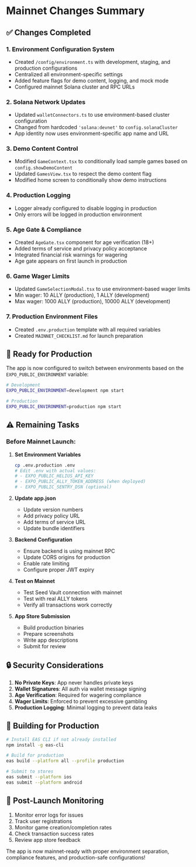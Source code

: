# Mainnet Changes Summary

## ✅ Changes Completed

### 1. **Environment Configuration System**
- Created `/config/environment.ts` with development, staging, and production configurations
- Centralized all environment-specific settings
- Added feature flags for demo content, logging, and mock mode
- Configured mainnet Solana cluster and RPC URLs

### 2. **Solana Network Updates**
- Updated `walletConnectors.ts` to use environment-based cluster configuration
- Changed from hardcoded `'solana:devnet'` to `config.solanaCluster`
- App identity now uses environment-specific app name and URL

### 3. **Demo Content Control**
- Modified `GameContext.tsx` to conditionally load sample games based on `config.showDemoContent`
- Updated `GamesView.tsx` to respect the demo content flag
- Modified home screen to conditionally show demo instructions

### 4. **Production Logging**
- Logger already configured to disable logging in production
- Only errors will be logged in production environment

### 5. **Age Gate & Compliance**
- Created `AgeGate.tsx` component for age verification (18+)
- Added terms of service and privacy policy acceptance
- Integrated financial risk warnings for wagering
- Age gate appears on first launch in production

### 6. **Game Wager Limits**
- Updated `GameSelectionModal.tsx` to use environment-based wager limits
- Min wager: 10 ALLY (production), 1 ALLY (development)
- Max wager: 1000 ALLY (production), 10000 ALLY (development)

### 7. **Production Environment Files**
- Created `.env.production` template with all required variables
- Created `MAINNET_CHECKLIST.md` for launch preparation

## 🚀 Ready for Production

The app is now configured to switch between environments based on the `EXPO_PUBLIC_ENVIRONMENT` variable:

```bash
# Development
EXPO_PUBLIC_ENVIRONMENT=development npm start

# Production
EXPO_PUBLIC_ENVIRONMENT=production npm start
```

## ⚠️ Remaining Tasks

### Before Mainnet Launch:

1. **Set Environment Variables**
   ```bash
   cp .env.production .env
   # Edit .env with actual values:
   # - EXPO_PUBLIC_HELIUS_API_KEY
   # - EXPO_PUBLIC_ALLY_TOKEN_ADDRESS (when deployed)
   # - EXPO_PUBLIC_SENTRY_DSN (optional)
   ```

2. **Update app.json**
   - Update version numbers
   - Add privacy policy URL
   - Add terms of service URL
   - Update bundle identifiers

3. **Backend Configuration**
   - Ensure backend is using mainnet RPC
   - Update CORS origins for production
   - Enable rate limiting
   - Configure proper JWT expiry

4. **Test on Mainnet**
   - Test Seed Vault connection with mainnet
   - Test with real ALLY tokens
   - Verify all transactions work correctly

5. **App Store Submission**
   - Build production binaries
   - Prepare screenshots
   - Write app descriptions
   - Submit for review

## 🔒 Security Considerations

1. **No Private Keys**: App never handles private keys
2. **Wallet Signatures**: All auth via wallet message signing
3. **Age Verification**: Required for wagering compliance
4. **Wager Limits**: Enforced to prevent excessive gambling
5. **Production Logging**: Minimal logging to prevent data leaks

## 📱 Building for Production

```bash
# Install EAS CLI if not already installed
npm install -g eas-cli

# Build for production
eas build --platform all --profile production

# Submit to stores
eas submit --platform ios
eas submit --platform android
```

## 🎯 Post-Launch Monitoring

1. Monitor error logs for issues
2. Track user registrations
3. Monitor game creation/completion rates
4. Check transaction success rates
5. Review app store feedback

The app is now mainnet-ready with proper environment separation, compliance features, and production-safe configurations!